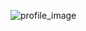 ![profile_image](https://avatars.githubusercontent.com/u/55559336?s=400&u=b32b2210d456d8607167713292d2155f85bb6b25&v=4)

